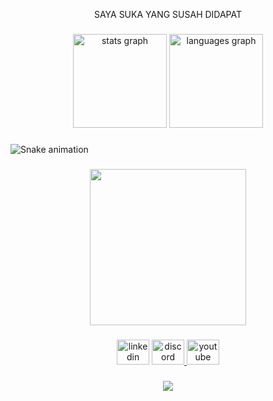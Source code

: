 <p align="center">SAYA SUKA YANG SUSAH DIDAPAT</p>

###

<div align="center">
  <img src="https://github-readme-stats.vercel.app/api?username=itshan-ux&hide_title=false&hide_rank=false&show_icons=true&include_all_commits=true&count_private=true&disable_animations=false&theme=dracula&locale=en&hide_border=false&order=1" height="150" alt="stats graph"  />
  <img src="https://github-readme-stats.vercel.app/api/top-langs?username=itshan-ux&locale=en&hide_title=false&layout=compact&card_width=320&langs_count=5&theme=dracula&hide_border=false&order=2" height="150" alt="languages graph"  />
</div>

###

<img src="https://raw.githubusercontent.com/itshan-ux/itshan-ux/output/snake.svg" alt="Snake animation" />

###

<div align="center">
  <img height="250" src="https://cdn.discordapp.com/attachments/1372530763651878974/1412729288364658761/download.jpeg?ex=68b95a2d&is=68b808ad&hm=67fdcf0136c82a5d9bd9d9849b81d528a9a62312dea7ec99420bb9f001932e82&"  />
</div>

###

<div align="center">
  <img src="https://raw.githubusercontent.com/maurodesouza/profile-readme-generator/master/src/assets/icons/social/linkedin/default.svg" width="52" height="40" alt="linkedin logo"  />
  <a href="https://discord.gg/VCRqesZx" target="_blank">
    <img src="https://raw.githubusercontent.com/maurodesouza/profile-readme-generator/master/src/assets/icons/social/discord/default.svg" width="52" height="40" alt="discord logo"  />
  </a>
  <a href="https://youtube.com/@hanxorz?si=pl0zvBC4RZhgjj9n" target="_blank">
    <img src="https://raw.githubusercontent.com/maurodesouza/profile-readme-generator/master/src/assets/icons/social/youtube/default.svg" width="52" height="40" alt="youtube logo"  />
  </a>
</div>

###

<div align="center">
  <img src="https://visitor-badge.laobi.icu/badge?page_id=itshan-ux.itshan-ux&left_text=JUMLAH%20PENYUSUP"  />
</div>

###